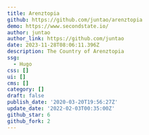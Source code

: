 ```yaml
---
title: Arenztopia
github: https://github.com/juntao/arenztopia
demo: https://www.secondstate.io/
author: juntao
author_link: https://github.com/juntao
date: 2023-11-28T08:06:11.396Z
description: The Country of Arenztopia
ssg:
  - Hugo
css: []
ui: []
cms: []
category: []
draft: false
publish_date: '2020-03-20T19:56:27Z'
update_date: '2022-02-03T00:35:00Z'
github_star: 6
github_fork: 2
---
```

